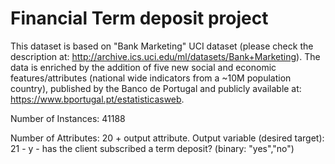 
# Financial Term deposit project

This dataset is based on "Bank Marketing" UCI dataset (please check the description at: http://archive.ics.uci.edu/ml/datasets/Bank+Marketing).
The data is enriched by the addition of five new social and economic features/attributes (national wide indicators from a ~10M population country), published by the Banco de Portugal and publicly available at: https://www.bportugal.pt/estatisticasweb.

Number of Instances: 41188

Number of Attributes: 20 + output attribute.
Output variable (desired target):
  21 - y - has the client subscribed a term deposit? (binary: "yes","no")
